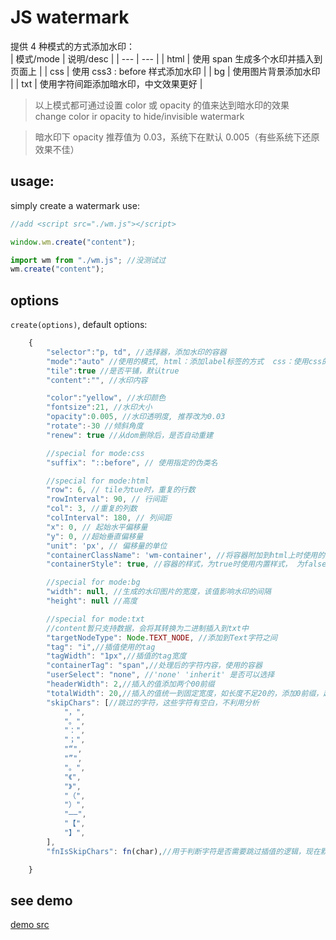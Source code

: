 # JS watermark

提供 4 种模式的方式添加水印：  
| 模式/mode | 说明/desc |
| --- | --- |
| html | 使用 span 生成多个水印并插入到页面上 |
| css | 使用 css3 : before 样式添加水印 |
| bg | 使用图片背景添加水印 |
| txt | 使用字符间距添加暗水印，中文效果更好 |

> 以上模式都可通过设置 color 或 opacity 的值来达到暗水印的效果  
> change color ir opacity to hide/invisible watermark

> 暗水印下 opacity 推荐值为 0.03，系统下在默认 0.005（有些系统下还原效果不佳）

## usage:

simply create a watermark use:

```javascript
//add <script src="./wm.js"></script>

window.wm.create("content");
```

```javascript
import wm from "./wm.js"; //没测试过
wm.create("content");
```

## options

`create(options)`, default options:

```javascript
    {
        "selector":"p, td", //选择器，添加水印的容器
        "mode":"auto" //使用的模式, html：添加label标签的方式  css：使用css的方式  auto：自动：ie8使用html模式，其它使用css
        "tile":true //是否平铺，默认true
        "content":"", //水印内容

        "color":"yellow", //水印颜色
        "fontsize":21, //水印大小
        "opacity":0.005, //水印透明度, 推荐改为0.03
        "rotate":-30 //倾斜角度
        "renew": true //从dom删除后，是否自动重建

        //special for mode:css
        "suffix": "::before", // 使用指定的伪类名

        //special for mode:html
        "row": 6, // tile为tue时，重复的行数
        "rowInterval": 90, // 行间距
        "col": 3, //重复的列数
        "colInterval": 180, // 列间距
        "x": 0, // 起始水平偏移量
        "y": 0, //超始垂直偏移量
        "unit": 'px', // 偏移量的单位
        "containerClassName": 'wm-container', //将容器附加到html上时使用的类名，用于自定义样式
        "containerStyle": true, //容器的样式，为true时使用内置样式， 为false时不添加样式，为字符串时，将字符串做为样式添加到页面

        //special for mode:bg
        "width": null, //生成的水印图片的宽度，该值影响水印的间隔
        "height": null //高度

        //special for mode:txt
        //content暂只支持数据，会将其转换为二进制插入到txt中
        "targetNodeType": Node.TEXT_NODE, //添加到Text字符之间
        "tag": "i",//插值使用的tag
        "tagWidth": "1px",//插值的tag宽度
        "containerTag": "span",//处理后的字符内容，使用的容器
        "userSelect": "none", //'none' 'inherit' 是否可以选择
        "headerWidth": 2,//插入的值添加两个00前缀
        "totalWidth": 20,//插入的值统一到固定宽度，如长度不足20的，添加0前缀，超过20的将截断前面的
        "skipChars": [//跳过的字符，这些字符有空白，不利用分析
            "，",
            "。",
            "：",
            "；",
            "“",
            "”",
            "。",
            "《",
            "》",
            "（",
            "）",
            "——",
            "【",
            "】",
        ],
        "fnIsSkipChars": fn(char),//用于判断字符是否需要跳过插值的逻辑，现在默认不在ascii以及skipChars中指定的字符后插值

    }
```

## see demo

[demo src]('./demo/index.html')
